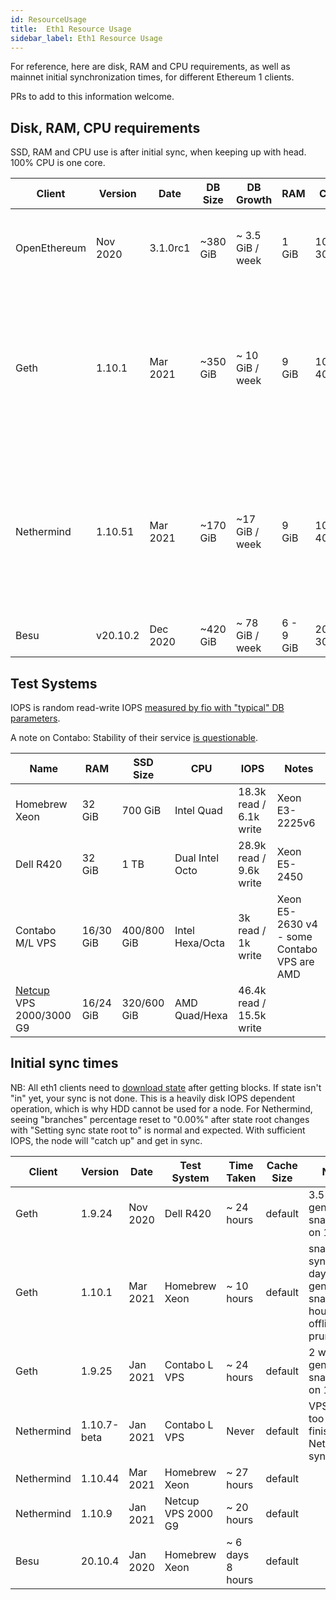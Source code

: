 ```yaml
---
id: ResourceUsage
title:  Eth1 Resource Usage
sidebar_label: Eth1 Resource Usage
---
```


For reference, here are disk, RAM and CPU requirements, as well as mainnet initial
synchronization times, for different Ethereum 1 clients.

PRs to add to this information welcome.

## Disk, RAM, CPU requirements

SSD, RAM and CPU use is after initial sync, when keeping up with head. 100% CPU is one core.

| Client | Version | Date | DB Size  | DB Growth | RAM | CPU | Notes |
|--------|---------|----  |----------|-----------|-----|-----|-------|
| OpenEthereum | Nov 2020 | 3.1.0rc1 | ~380 GiB | ~ 3.5 GiB / week | 1 GiB | 100-300% | DB grows with chain, prunes itself |
| Geth   | 1.10.1 | Mar 2021 | ~350 GiB | ~ 10 GiB / week | 9 GiB | 100-400% | DB size can be reduced by offline(!) prune with `docker-compose run --rm eth1 snapshot prune-state` |
| Nethermind | 1.10.51 | Mar 2021 | ~170 GiB | ~17 GiB / week | 9 GiB | 100-400% | memory use w/ pruning and prune-cache 4096; initial size lower bcs of ancient barrier |
| Besu | v20.10.2 | Dec 2020 | ~420 GiB | ~ 78 GiB / week | 6 - 9 GiB | 200-300% | |

## Test Systems

IOPS is random read-write IOPS [measured by fio with "typical" DB parameters](https://arstech.net/how-to-measure-disk-performance-iops-with-fio-in-linux/).

A note on Contabo: Stability of their service [is questionable](https://www.reddit.com/r/ethstaker/comments/l5d69l/if_youre_struggling_with_contabo/).

| Name                 | RAM    | SSD Size | CPU        | IOPS | Notes |
|----------------------|--------|----------|------------|------|-------|
| Homebrew Xeon        | 32 GiB | 700 GiB  | Intel Quad | 18.3k read / 6.1k write | Xeon E3-2225v6 |
| Dell R420            | 32 GiB | 1 TB     | Dual Intel Octo | 28.9k read / 9.6k write | Xeon E5-2450 |
| Contabo M/L VPS        | 16/30 GiB | 400/800 GiB  | Intel Hexa/Octa  | 3k read / 1k write | Xeon E5-2630 v4 - some Contabo VPS are AMD |
| [Netcup](https://netcup.eu) VPS 2000/3000 G9   | 16/24 GiB | 320/600 GiB  | AMD Quad/Hexa | 46.4k read / 15.5k write | |

## Initial sync times

NB: All eth1 clients need to [download state](https://github.com/ethereum/go-ethereum/issues/20938#issuecomment-616402016)
after getting blocks. If state isn't "in" yet, your sync is not done. This is a heavily disk IOPS dependent
operation, which is why HDD cannot be used for a node. For Nethermind, seeing "branches" percentage reset to "0.00%"
after state root changes with "Setting sync state root to" is normal and expected. With sufficient IOPS, the
node will "catch up" and get in sync.

| Client | Version | Date | Test System | Time Taken | Cache Size | Notes |
|--------|---------|------|-------------|------------|------------|-------|
| Geth   | 1.9.24  | Nov 2020 | Dell R420   | ~ 24 hours | default    | 3.5 days to generate snapshot on 1.10.0 |
| Geth   | 1.10.1  | Mar 2021 | Homebrew Xeon | ~ 10 hours | default  | snapshot sync; 3.5 days to generate snapshot; 3 hours to offline prune |
| Geth   | 1.9.25  | Jan 2021 | Contabo L VPS | ~ 24 hours | default  | 2 weeks to generate snapshot on 1.10.0 |
| Nethermind | 1.10.7-beta | Jan 2021 | Contabo L VPS | Never | default | VPS IOPS too low to finish Nethermind sync |
| Nethermind | 1.10.44 | Mar 2021 | Homebrew Xeon | ~ 27 hours | default | |
| Nethermind | 1.10.9 | Jan 2021 | Netcup VPS 2000 G9 | ~ 20 hours | default | |
| Besu | 20.10.4 | Jan 2020 | Homebrew Xeon | ~ 6 days 8 hours | default | |
